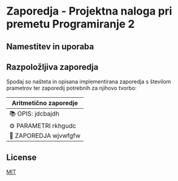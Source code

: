 # Zaporedja - Projektna naloga pri premetu Programiranje 2


## Namestitev in uporaba

## Razpoložljiva zaporedja
Spodaj so našteta in opisana implementirana zaporedja s številom prametrov ter zaporedij potrebnih za njihovo tvorbo:

| Aritmetično zaporedje|
|------------------------------------------|
| 📚 OPIS:     jdcbajdh   |
| ⚙️ PARAMETRI  rkhgudc|
| 🚀 ZAPOREDJA wjvwfgfw|



## License
[MIT](https://choosealicense.com/licenses/mit/)

